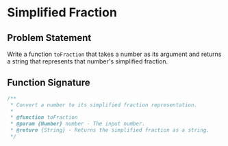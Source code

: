 # Simplified Fraction

## Problem Statement

Write a function `toFraction` that takes a number as its argument and returns a string that represents that number's simplified fraction.

## Function Signature

```javascript
/**
 * Convert a number to its simplified fraction representation.
 *
 * @function toFraction
 * @param {Number} number - The input number.
 * @return {String} - Returns the simplified fraction as a string.
 */
